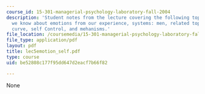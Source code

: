 ```yaml
---
course_id: 15-301-managerial-psychology-laboratory-fall-2004
description: 'Student notes from the lecture covering the following topics: What do
  we know about emotions from our experience, systems: men, related topic ? hyperbolic
  curve, self Control, and mehanisms.'
file_location: /coursemedia/15-301-managerial-psychology-laboratory-fall-2004/be52808c177f95dd647d2eacf7b66f82_lec5emotion_self.pdf
file_type: application/pdf
layout: pdf
title: lec5emotion_self.pdf
type: course
uid: be52808c177f95dd647d2eacf7b66f82

---
```

None
